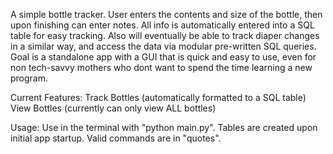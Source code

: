 A simple bottle tracker. User enters the contents and size of the bottle, then upon finishing can enter notes. All info is
automatically entered into a SQL table for easy tracking. Also will eventually be able to track diaper changes in a similar way, 
and access the data via modular pre-written SQL queries. Goal is a standalone app with a GUI that is quick and easy to use, even 
for non tech-savvy mothers who dont want to spend the time learning a new program. 

Current Features:
Track Bottles (automatically formatted to a SQL table)
View Bottles (currently can only view ALL bottles)

Usage:
Use in the terminal with "python main.py". Tables are created upon initial app startup. Valid commands are in "quotes". 
